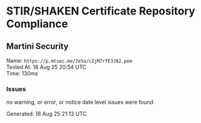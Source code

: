 # STIR/SHAKEN Certificate Repository Compliance

## Martini Security

Name: `https://p.mtsec.me/2e5a/cZjM7rfE3J82.pem`\
Tested At: 18 Aug 25 20:54 UTC\
Time: 130ms

### Issues

no warning, or error, or notice date level issues were found

Generated: 18 Aug 25 21:13 UTC